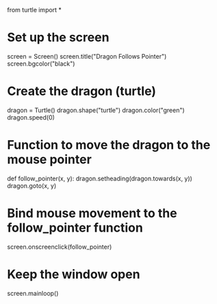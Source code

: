 from turtle import *

# Set up the screen
screen = Screen()
screen.title("Dragon Follows Pointer")
screen.bgcolor("black")

# Create the dragon (turtle)
dragon = Turtle()
dragon.shape("turtle")
dragon.color("green")
dragon.speed(0)

# Function to move the dragon to the mouse pointer
def follow_pointer(x, y):
    dragon.setheading(dragon.towards(x, y))
    dragon.goto(x, y)

# Bind mouse movement to the follow_pointer function
screen.onscreenclick(follow_pointer)

# Keep the window open
screen.mainloop()
    


